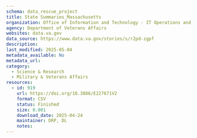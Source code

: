 ```yaml
---
schema: data_rescue_project 
title: State Summaries_Massachusetts
organization: Office of Information and Technology - IT Operations and Services (ITOPS)
agency: Department of Veterans Affairs
websites: data.va.gov
data_source: https://www.data.va.gov/stories/s/r2pd-zgpf
description: 
last_modified: 2025-05-04
metadata_available: No
metadata_url: 
category:
  - Science & Research 
  - Military & Veterans Affairs 
resources:
  - id: 919
    url: https://doi.org/10.3886/E227671V2
    format: CSV
    status: Finished
    size: 0.001
    download_date: 2025-04-24
    maintainer: DRP, DL
    notes: 
---
```


